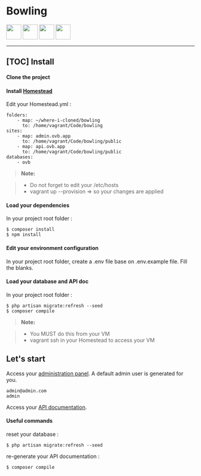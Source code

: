 Bowling
===================

[<img src="https://adam.merrifield.ca/wp-content/uploads/2016/09/laravel-logo.png" height="40">](https://laravel.com/)   [<img src="https://upload.wikimedia.org/wikipedia/commons/thumb/d/db/Npm-logo.svg/800px-Npm-logo.svg.png" height="40">](https://www.npmjs.com/)    [<img src="https://bower.io/img/bower-logo.svg" height="40">](https://bower.io/)    [<img src="https://stefanimhoff.de/assets/images/artikel/gulp-tutorial-1-097f3c0262.png" height="40">](http://gulpjs.com/)

----------
[TOC]
<i class="icon-hdd"></i> Install
-------------

#### <i class="icon-download"></i>  Clone the project

#### <i class="icon-refresh"></i>   Install [Homestead](https://laravel.com/docs/5.3/homestead)


<i class="icon-edit"></i>Edit your Homestead.yml :

    folders:
        - map: ~/where-i-cloned/bowling
          to: /home/vagrant/Code/bowling
    sites:
        - map: admin.ovb.app
          to: /home/vagrant/Code/bowling/public
        - map: api.ovb.app
          to: /home/vagrant/Code/bowling/public
    databases:
        - ovb


> **Note:**

> - Do not forget to edit your /etc/hosts
> - vagrant up --provision => so your changes are applied

#### <i class="icon-download"></i> Load your dependencies

In your project root folder :

    $ composer install
    $ npm install

#### <i class="icon-edit"></i> Edit your environment configuration

In your project root folder, create a .env file base on .env.example file.
Fill the blanks.

#### <i class="icon-file"></i> Load your database and API doc

In your project root folder :

    $ php artisan migrate:refresh --seed
    $ composer compile

> **Note:**

> - You MUST do this from your VM
> - vagrant ssh in your Homestead to access your VM

<i class="icon-thumbs-up"></i> Let's start
-------------

Access your [administration panel](http://admin.ovb.app).
A default admin user is generated for you.

    admin@admin.com
    admin
Access your [API documentation](http://api.ovb.app/docs).

#### <i class="icon-refresh"></i> Useful commands

reset your database :

    $ php artisan migrate:refresh --seed

re-generate your API documentation :

    $ composer compile
